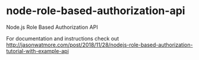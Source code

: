 # node-role-based-authorization-api

Node.js Role Based Authorization API

For documentation and instructions check out http://jasonwatmore.com/post/2018/11/28/nodejs-role-based-authorization-tutorial-with-example-api  